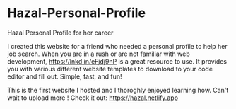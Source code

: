 # Hazal-Personal-Profile
Hazal Personal Profile for her career 

I created this website for a friend who needed a personal profile to help her job search. 
When you are in a rush or are not familiar with web development, https://lnkd.in/eFjdj9nP is a great resource to use. 
It provides you with various different website templates to download to your code editor and fill out. Simple, fast, and fun!

This is the first website I hosted and I thoroghly enjoyed learning how. Can't wait to upload more ! 
Check it out: https://hazal.netlify.app
